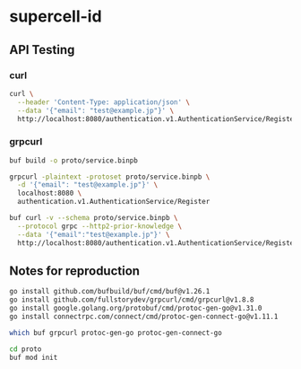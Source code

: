 # supercell-id

## API Testing

### curl

```sh
curl \
  --header 'Content-Type: application/json' \
  --data '{"email": "test@example.jp"}' \
  http://localhost:8080/authentication.v1.AuthenticationService/Register
```

### grpcurl

```sh
buf build -o proto/service.binpb
```

```sh
grpcurl -plaintext -protoset proto/service.binpb \
  -d '{"email": "test@example.jp"}' \
  localhost:8080 \
  authentication.v1.AuthenticationService/Register
```

```sh
buf curl -v --schema proto/service.binpb \
  --protocol grpc --http2-prior-knowledge \
  --data '{"email":"test@example.jp"}' \
  http://localhost:8080/authentication.v1.AuthenticationService/Register
```

## Notes for reproduction

```sh
go install github.com/bufbuild/buf/cmd/buf@v1.26.1
go install github.com/fullstorydev/grpcurl/cmd/grpcurl@v1.8.8
go install google.golang.org/protobuf/cmd/protoc-gen-go@v1.31.0
go install connectrpc.com/connect/cmd/protoc-gen-connect-go@v1.11.1
```

```sh
which buf grpcurl protoc-gen-go protoc-gen-connect-go
```

```sh
cd proto
buf mod init
```
